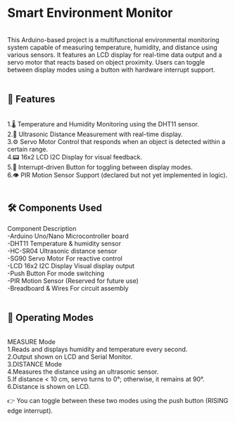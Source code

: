 <h1>Smart Environment Monitor</h1><br>
This Arduino-based project is a multifunctional environmental monitoring system capable of measuring temperature, humidity, and distance using various sensors. It features an LCD display for real-time data output and a servo motor that reacts based on object proximity. Users can toggle between display modes using a button with hardware interrupt support.<br>
<br>
<h2>🧩 Features</h2><br>
1.🌡️ Temperature and Humidity Monitoring using the DHT11 sensor. <br>
2.📏 Ultrasonic Distance Measurement with real-time display.<br>
3.⚙️ Servo Motor Control that responds when an object is detected within a certain range.<br>
4.📟 16x2 LCD I2C Display for visual feedback.<br>
5.🔘 Interrupt-driven Button for toggling between display modes.<br>
6.👁️ PIR Motion Sensor Support (declared but not yet implemented in logic).<br><br>

<h2>🛠 Components Used</h2>
Component	Description<br>
-Arduino Uno/Nano	Microcontroller board <br>
-DHT11	Temperature & humidity sensor<br>
-HC-SR04	Ultrasonic distance sensor<br>
-SG90 Servo Motor	For reactive control<br>
-LCD 16x2 I2C Display	Visual display output<br>
-Push Button	For mode switching<br>
-PIR Motion Sensor	(Reserved for future use)<br>
-Breadboard & Wires	For circuit assembly<br><br>

<h2>🔄 Operating Modes</h2><br>
MEASURE Mode<br>
1.Reads and displays humidity and temperature every second.<br>
2.Output shown on LCD and Serial Monitor.<br>
3.DISTANCE Mode<br>
4.Measures the distance using an ultrasonic sensor.<br>
5.If distance < 10 cm, servo turns to 0°; otherwise, it remains at 90°.<br>
6.Distance is shown on LCD.<br>

👉 You can toggle between these two modes using the push button (RISING edge interrupt).

